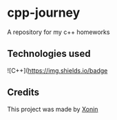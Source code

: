 # cpp-journey 
A repository for my c++ homeworks


## Technologies used
![C++](https://img.shields.io/badge

## Credits
This project was made by [Xonin](https://github.com/xonin-hush)
